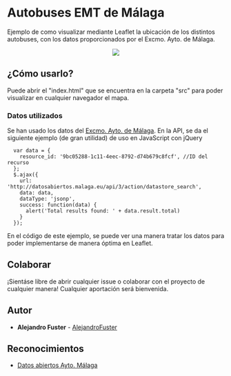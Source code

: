 # Autobuses EMT de Málaga

Ejemplo de como visualizar mediante Leaflet la ubicación de los distintos autobuses, con los datos proporcionados por el Excmo. Ayto. de Málaga.

<p align="center">
  <img src="https://user-images.githubusercontent.com/9201111/44165000-e2466380-a0c7-11e8-9d32-07b5203bdb7c.PNG">
</p>

## ¿Cómo usarlo?

Puede abrir el "index.html" que se encuentra en la carpeta "src" para poder visualizar en cualquier navegador el mapa.

### Datos utilizados

Se han usado los datos del [Excmo. Ayto. de Málaga](https://datosabiertos.malaga.eu/dataset/ubicaciones-de-autobuses-emt-en-tiempo-real/resource/9bc05288-1c11-4eec-8792-d74b679c8fcf/). En la API, se da el siguiente ejemplo (de gran utilidad) de uso en JavaScript con jQuery

```
  var data = {
    resource_id: '9bc05288-1c11-4eec-8792-d74b679c8fcf', //ID del recurso
  };
  $.ajax({
    url: 'http://datosabiertos.malaga.eu/api/3/action/datastore_search',
    data: data,
    dataType: 'jsonp',
    success: function(data) {
      alert('Total results found: ' + data.result.total)
    }
  });
```

En el código de este ejemplo, se puede ver una manera tratar los datos para poder implementarse de manera óptima en Leaflet.

## Colaborar

¡Sientáse libre de abrir cualquier issue o colaborar con el proyecto de cualquier manera! Cualquier aportación será bienvenida. 

## Autor

* **Alejandro Fuster** - [AlejandroFuster](https://github.com/AlejandroFuster)

## Reconocimientos

* [Datos abiertos Ayto. Málaga](https://datosabiertos.malaga.eu/)

